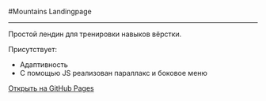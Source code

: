 #Mountains Landingpage

---

Простой лендин для тренировки навыков вёрстки.

Присутствует:

- Адаптивность
- С помощью JS реализован параллакс и боковое меню

[Открыть на GitHub Pages](https://andmatrosov.github.io/mountains_landing/dist/)
